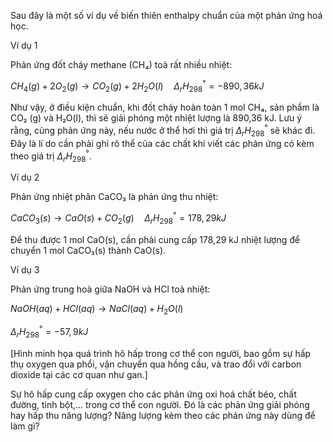 Sau đây là một số ví dụ về biến thiên enthalpy chuẩn của một phản ứng hoá học.

Ví dụ 1

Phản ứng đốt cháy methane (CH₄) toả rất nhiều nhiệt:

$CH_4(g) + 2O_2(g) \rightarrow CO_2(g) + 2H_2O(l) \quad \Delta_rH^°_{298} = -890,36 kJ$

Như vậy, ở điều kiện chuẩn, khi đốt cháy hoàn toàn 1 mol CH₄, sản phẩm là CO₂ (g) và H₂O(l), thì sẽ giải phóng một nhiệt lượng là 890,36 kJ. Lưu ý rằng, cùng phản ứng này, nếu nước ở thể hơi thì giá trị $\Delta_rH^°_{298}$ sẽ khác đi. Đây là lí do cần phải ghi rõ thể của các chất khi viết các phản ứng có kèm theo giá trị $\Delta_rH^°_{298}$.

Ví dụ 2

Phản ứng nhiệt phân CaCO₃ là phản ứng thu nhiệt:

$CaCO_3(s) \rightarrow CaO(s) + CO_2(g) \quad \Delta_rH^°_{298} = 178,29 kJ$

Để thu được 1 mol CaO(s), cần phải cung cấp 178,29 kJ nhiệt lượng để chuyển 1 mol CaCO₃(s) thành CaO(s).

Ví dụ 3

Phản ứng trung hoà giữa NaOH và HCl toả nhiệt:

$NaOH(aq) + HCl(aq) \rightarrow NaCl(aq) + H_2O(l)$

$\Delta_rH^°_{298} = -57,9 kJ$

[Hình minh họa quá trình hô hấp trong cơ thể con người, bao gồm sự hấp thụ oxygen qua phổi, vận chuyển qua hồng cầu, và trao đổi với carbon dioxide tại các cơ quan như gan.]

Sự hô hấp cung cấp oxygen cho các phản ứng oxi hoá chất béo, chất đường, tinh bột,... trong cơ thể con người. Đó là các phản ứng giải phóng hay hấp thu năng lượng? Năng lượng kèm theo các phản ứng này dùng để làm gì?